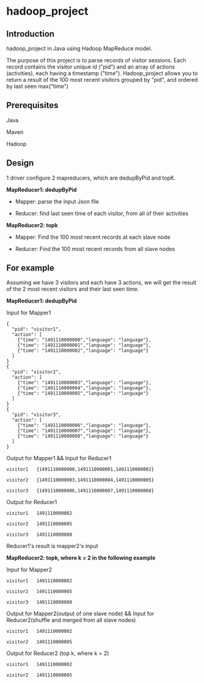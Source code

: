 # hadoop_project

## Introduction
hadoop_project in Java using Hadoop MapReduce model.

The purpose of this project is to parse records of visitor sessions. Each record contains the visitor unique id ("pid") and an array of actions (activities), each having a timestamp ("time"). Hadoop_project allows you to return a result of the 100 most recent visitors grouped by "pid", and ordered by last seen max("time")

## Prerequisites
Java

Maven

Hadoop

## Design

1 driver configure 2 mapreducers, which are dedupByPid and topK.
 
**MapReducer1: dedupByPid**
  
   - Mapper: parse the input Json file 
  
   - Reducer: find last seen time of each visitor, from all of their activities


**MapReducer2: topk**
  
   - Mapper: Find the 100 most recent records at each slave node
   
   - Reducer: Find the 100 most recent records from all slave nodes

## For example

Assuming we have 3 visitors and each have 3 actions, we will get the result of the 2 most recent visitors and their last seen time.


**MapReducer1: dedupByPid**

Input for Mapper1
```
{
  "pid": "visitor1",
  "action": [
    {"time": "1491110000000","language": "language"},
    {"time": "1491110000001","language": "language"},
    {"time": "1491110000002","language": "language"}
  ]
}
{
  "pid": "visitor2",
  "action": [
    {"time": "1491110000003","language": "language"},
    {"time": "1491110000004","language": "language"},
    {"time": "1491110000005","language": "language"}
  ]
}
{
  "pid": "visitor3",
  "action": [
    {"time": "1491110000006","language": "language"},
    {"time": "1491110000007","language": "language"},
    {"time": "1491110000008","language": "language"}
  ]
}
```

Output for Mapper1 && Input for Reducer1
```
visitor1   {1491110000000,1491110000001,1491110000002}

visitor2   {1491110000003,1491110000004,1491110000005}

visitor3   {1491110000006,1491110000007,1491110000008}
```

Output for Reducer1
```
visitor1   1491110000002

visitor2   1491110000005

visitor3   1491110000008
```

Reducer1's result is mapper2's input


**MapReducer2: topk, where k = 2 in the following example**

Input for Mapper2
```
visitor1   1491110000002

visitor2   1491110000005

visitor3   1491110000008
```
Output for Mapper2(output of one slave node) && Input for Reducer2(shuffle and merged from all slave nodes)
```
visitor1   1491110000002

visitor2   1491110000005
```
Output for Reducer2 (top k, where k = 2)
```
visitor1   1491110000002

visitor2   1491110000005
```

